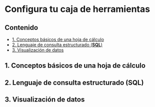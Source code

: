 # Configura tu caja de herramientas


## Contenido

* [1. Conceptos básicos de una hoja de cálculo](#1-Conceptos-básicos-de-una-hoja-de-cálculo)
* [2. Lenguaje de consulta estructurado (**SQL**)](#2-Lenguaje-de-consulta-estructurado-**SQL**)
* [3. Visualización de datos](#3-Visualización-de-datos)


## 1. Conceptos básicos de una hoja de cálculo

## 2. Lenguaje de consulta estructurado (**SQL**)

## 3. Visualización de datos


